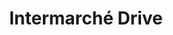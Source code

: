 ---
title: "Intermarché Drive"
url: /sainte-marie-des-champs/intermarche-drive/
shop: supermarché
---
